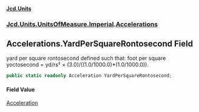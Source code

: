 #### [Jcd.Units](index.md 'index')
### [Jcd.Units.UnitsOfMeasure.Imperial](Jcd.Units.UnitsOfMeasure.Imperial.md 'Jcd.Units.UnitsOfMeasure.Imperial').[Accelerations](Accelerations.md 'Jcd.Units.UnitsOfMeasure.Imperial.Accelerations')

## Accelerations.YardPerSquareRontosecond Field

yard per square rontosecond defined such that: foot per square yoctosecond = yd/rs² × (3.0)/((1.0/1000.0)*(1.0/1000.0)).

```csharp
public static readonly Acceleration YardPerSquareRontosecond;
```

#### Field Value
[Acceleration](Acceleration.md 'Jcd.Units.UnitTypes.Acceleration')